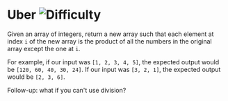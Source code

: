 # Uber ![Difficulty](https://img.shields.io/badge/-HARD-red)
	
Given an array of integers, return a new array such that each element at index `i` of the new array is the product of all the numbers in the original array except the one at `i`.
	
For example, if our input was `[1, 2, 3, 4, 5]`, the expected output would be `[120, 60, 40, 30, 24]`.
If our input was `[3, 2, 1]`, the expected output would be `[2, 3, 6]`.
	
Follow-up: what if you can't use division?
	
